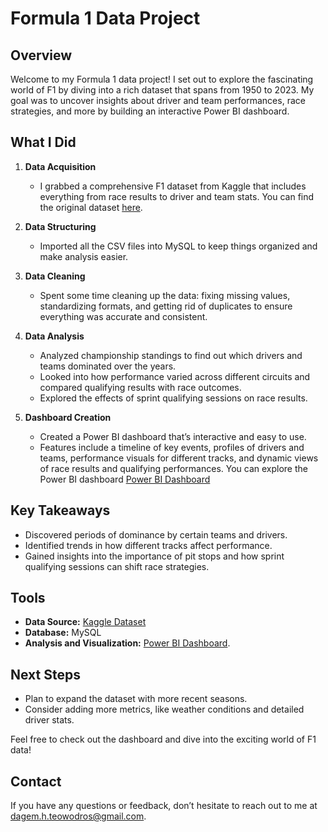 # Formula 1 Data Project

## Overview
Welcome to my Formula 1 data project! I set out to explore the fascinating world of F1 by diving into a rich dataset that spans from 1950 to 2023. My goal was to uncover insights about driver and team performances, race strategies, and more by building an interactive Power BI dashboard.

## What I Did

1. **Data Acquisition**
   - I grabbed a comprehensive F1 dataset from Kaggle that includes everything from race results to driver and team stats. You can find the original dataset [here](https://www.kaggle.com/datasets/melissamonfared/formula-1/data).

2. **Data Structuring**
   - Imported all the CSV files into MySQL to keep things organized and make analysis easier.

3. **Data Cleaning**
   - Spent some time cleaning up the data: fixing missing values, standardizing formats, and getting rid of duplicates to ensure everything was accurate and consistent.

4. **Data Analysis**
   - Analyzed championship standings to find out which drivers and teams dominated over the years.
   - Looked into how performance varied across different circuits and compared qualifying results with race outcomes.
   - Explored the effects of sprint qualifying sessions on race results.

5. **Dashboard Creation**
   - Created a Power BI dashboard that’s interactive and easy to use.
   - Features include a timeline of key events, profiles of drivers and teams, performance visuals for different tracks, and dynamic views of race results and qualifying performances. You can explore the Power BI dashboard [Power BI Dashboard](https://app.powerbi.com/view?r=eyJrIjoiZjM0YWEwY2UtMDNmNy00NWYyLWE5ODYtNzM5MmQwMmVmZmQ3IiwidCI6IjQ3NmZjNmYxLTc0YjYtNDBiMS1hNjEzLWNhOTA2MmY5YzM1MyJ9)
## Key Takeaways
- Discovered periods of dominance by certain teams and drivers.
- Identified trends in how different tracks affect performance.
- Gained insights into the importance of pit stops and how sprint qualifying sessions can shift race strategies.

## Tools
- **Data Source:** [Kaggle Dataset](https://www.kaggle.com/datasets/melissamonfared/formula-1/data)
- **Database:** MySQL
- **Analysis and Visualization:** [Power BI Dashboard](https://app.powerbi.com/view?r=eyJrIjoiZjM0YWEwY2UtMDNmNy00NWYyLWE5ODYtNzM5MmQwMmVmZmQ3IiwidCI6IjQ3NmZjNmYxLTc0YjYtNDBiMS1hNjEzLWNhOTA2MmY5YzM1MyJ9).

## Next Steps
- Plan to expand the dataset with more recent seasons.
- Consider adding more metrics, like weather conditions and detailed driver stats.

Feel free to check out the dashboard and dive into the exciting world of F1 data!

## Contact
If you have any questions or feedback, don’t hesitate to reach out to me at dagem.h.teowodros@gmail.com.
